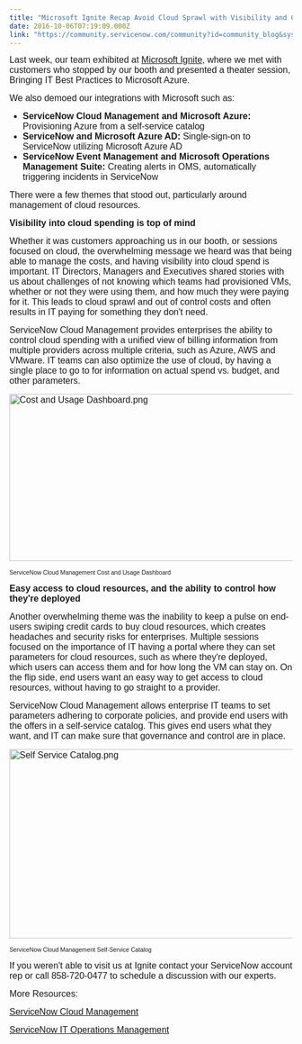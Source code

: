```yaml
---
title: "Microsoft Ignite Recap Avoid Cloud Sprawl with Visibility and Control"
date: 2016-10-06T07:19:09.000Z
link: "https://community.servicenow.com/community?id=community_blog&sys_id=699c2ee1dbd0dbc01dcaf3231f961989"
---
```

<p><span style="font-family: arial, helvetica, sans-serif; font-size: 12pt;">Last week, our team exhibited at <a title="nite.microsoft.com/" href="http://ignite.microsoft.com/">Microsoft Ignite</a>, where we met with customers who stopped by our booth and presented a theater session, Bringing IT Best Practices to Microsoft Azure.</span></p><p></p><p><span style="font-size: 12pt; font-family: arial, helvetica, sans-serif;">We also demoed our integrations with Microsoft such as:</span></p><ul style="list-style-type: disc;"><li><span style="font-size: 12pt; font-family: arial, helvetica, sans-serif;"><strong>ServiceNow Cloud Management and Microsoft Azure:</strong> Provisioning Azure from a self-service catalog</span></li><li><span style="font-size: 12pt; font-family: arial, helvetica, sans-serif;"><strong>ServiceNow and Microsoft Azure AD:</strong> Single-sign-on to ServiceNow utilizing Microsoft Azure AD</span></li><li><span style="font-size: 12pt; font-family: arial, helvetica, sans-serif;"><strong>ServiceNow Event Management and Microsoft Operations Management Suite:</strong> Creating alerts in OMS, automatically triggering incidents in ServiceNow</span></li></ul><p></p><p><span style="font-size: 12pt; font-family: arial, helvetica, sans-serif;">There were a few themes that stood out, particularly around management of cloud resources.</span></p><p></p><p><span style="font-family: arial, helvetica, sans-serif; font-size: 12pt;"><strong>Visibility into cloud spending is top of mind</strong></span></p><p><span style="font-size: 12pt; font-family: arial, helvetica, sans-serif;">Whether it was customers approaching us in our booth, or sessions focused on cloud, the overwhelming message we heard was that being able to manage the costs, and having visibility into cloud spend is important. IT Directors, Managers and Executives shared stories with us about challenges of not knowing which teams had provisioned VMs, whether or not they were using them, and how much they were paying for it. This leads to cloud sprawl and out of control costs and often results in IT paying for something they don't need. </span></p><p></p><p><span style="font-size: 12pt; font-family: arial, helvetica, sans-serif;">ServiceNow Cloud Management provides enterprises the ability to control cloud spending with a unified view of billing information from multiple providers across multiple criteria, such as Azure, AWS and VMware. IT teams can also optimize the use of cloud, by having a single place to go to for information on actual spend vs. budget, and other parameters.</span></p><p></p><p><span style="font-family: arial, helvetica, sans-serif; font-size: 12pt;"><img   alt="Cost and Usage Dashboard.png" class="image-1 jive-image" src="ddbdd10edb5c1b04ed6af3231f9619dd.iix" style="width: 620px; height: 297px;"/><br/></span></p><p><span style="font-size: 8pt; font-family: arial, helvetica, sans-serif;">ServiceNow Cloud Management Cost and Usage Dashboard</span></p><p></p><p><span style="font-family: arial, helvetica, sans-serif; font-size: 12pt;"><strong>Easy access to cloud resources, and the ability to control how they're deployed</strong></span></p><p><span style="font-size: 12pt; font-family: arial, helvetica, sans-serif;">Another overwhelming theme was the inability to keep a pulse on end-users swiping credit cards to buy cloud resources, which creates headaches and security risks for enterprises. Multiple sessions focused on the importance of IT having a portal where they can set parameters for cloud resources, such as where they're deployed, which users can access them and for how long the VM can stay on. On the flip side, end users want an easy way to get access to cloud resources, without having to go straight to a provider.</span></p><p></p><p><span style="font-size: 12pt; font-family: arial, helvetica, sans-serif;">ServiceNow Cloud Management allows enterprise IT teams to set parameters adhering to corporate policies, and provide end users with the offers in a self-service catalog. This gives end users what they want, and IT can make sure that governance and control are in place. </span></p><p></p><p><span style="font-family: arial, helvetica, sans-serif; font-size: 12pt;"><img   alt="Self Service Catalog.png" class="image-2 jive-image" src="112cf082db509f048c8ef4621f961911.iix" style="width: 620px; height: 336px;"/></span></p><p><span style="font-size: 8pt; font-family: arial, helvetica, sans-serif;">ServiceNow Cloud Management Self-Service Catalog</span></p><p></p><p><span style="font-size: 12pt; font-family: arial, helvetica, sans-serif;">If you weren't able to visit us at Ignite contact your ServiceNow account rep or call 858-720-0477 to schedule a discussion with our experts.</span></p><p></p><p><span style="font-size: 12pt; font-family: arial, helvetica, sans-serif;">More Resources:</span></p><p><span style="font-size: 12pt; font-family: arial, helvetica, sans-serif;"><a title="w.servicenow.com/products/orchestration/cloud-management.html" href="http://www.servicenow.com/products/orchestration/cloud-management.html">ServiceNow Cloud Management</a></span></p><p><span style="font-size: 12pt; font-family: arial, helvetica, sans-serif;"><a title="w.servicenow.com/products/it-operations-management.html" href="http://www.servicenow.com/products/it-operations-management.html">ServiceNow IT Operations Management </a></span></p>